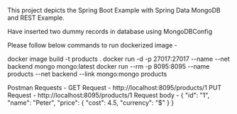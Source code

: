 

This project depicts the Spring Boot Example with Spring Data MongoDB and REST Example.

Have inserted two dummy records in database using MongoDBConfig

Please follow below commands to run dockerized image -

docker image build -t products .
docker run -d -p 27017:27017 --name --net backend mongo mongo:latest
docker run --rm -p 8095:8095 --name products  --net backend --link mongo:mongo products

Postman Requests -
GET Request - http://localhost:8095/products/1
PUT Request - http://localhost:8095/products/1
Request body - {
                   "id": "1",
                   "name": "Peter",
                   "price": {
                       "cost": 4.5,
                       "currency": "$"
                   }
               }
